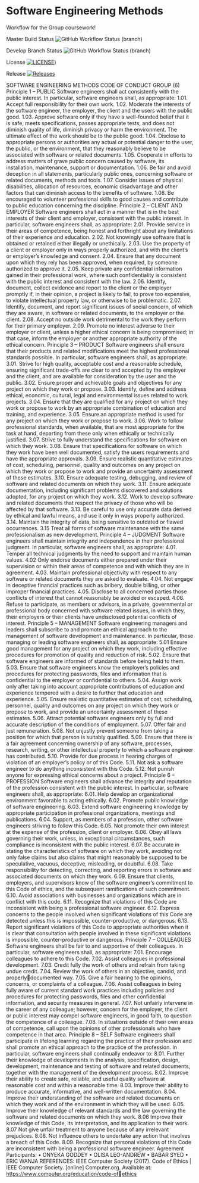 
# Software Engineering Methods

Workflow for the Group coursework!

Master Build Status ![GitHub Workflow Status (branch)](https://img.shields.io/github/actions/workflow/status/ericfwan/cwork/main.yml?branch=master)

Develop Branch Status ![GitHub Workflow Status (branch)](https://img.shields.io/github/actions/workflow/status/ericfwan/cwork/main.yml?branch=develop)

License [![LICENSE](https://img.shields.io/github/license/ericfwan/sem.svg?style=flat-square)](https://github.com/ericfwan/sem/blob/master/LICENSE))

Release [![Releases](https://img.shields.io/github/release/ericfwan/sem/all.svg?style=flat-square)](https://github.com/ericfwan/sem/releases)


SOFTWARE ENGINEERING METHODS
CODE OF CONDUCT GROUP (6)
Principle 1 – PUBLIC
Software engineers shall act consistently with the public interest. In particular,
software engineers shall, as appropriate:
1.01. Accept full responsibility for their own work.
1.02. Moderate the interests of the software engineer, the employer, the client
and the users with the public good.
1.03. Approve software only if they have a well-founded belief that it is safe,
meets specifications, passes appropriate tests, and does not diminish quality
of life, diminish privacy or harm the environment. The ultimate effect of the
work should be to the public good.
1.04. Disclose to appropriate persons or authorities any actual or potential
danger to the user, the public, or the environment, that they reasonably believe
to be associated with software or related documents.
1.05. Cooperate in efforts to address matters of grave public concern caused
by software, its installation, maintenance, support or documentation.
1.06. Be fair and avoid deception in all statements, particularly public ones,
concerning software or related documents, methods and tools.
1.07. Consider issues of physical disabilities, allocation of resources, economic
disadvantage and other factors that can diminish access to the benefits of
software.
1.08. Be encouraged to volunteer professional skills to good causes and
contribute to public education concerning the discipline.
Principle 2 – CLIENT AND EMPLOYER
Software engineers shall act in a manner that is in the best interests of their
client and employer, consistent with the public interest. In particular, software
engineers shall, as appropriate:
2.01. Provide service in their areas of competence, being honest and forthright
about any limitations of their experience and education.
2.02. Not knowingly use software that is obtained or retained either illegally or
unethically.
2.03. Use the property of a client or employer only in ways properly
authorized, and with the client’s or employer’s knowledge and consent.
2.04. Ensure that any document upon which they rely has been approved,
when required, by someone authorized to approve it.
2.05. Keep private any confidential information gained in their professional
work, where such confidentiality is consistent with the public interest and
consistent with the law.
2.06. Identify, document, collect evidence and report to the client or the
employer promptly if, in their opinion, a project is likely to fail, to prove too
expensive, to violate intellectual property law, or otherwise to be problematic.
2.07. Identify, document, and report significant issues of social concern, of
which they are aware, in software or related documents, to the employer or
the client.
2.08. Accept no outside work detrimental to the work they perform for their
primary employer.
2.09. Promote no interest adverse to their employer or client, unless a higher
ethical concern is being compromised; in that case, inform the employer or
another appropriate authority of the ethical concern.
Principle 3 – PRODUCT
Software engineers shall ensure that their products and related modifications
meet the highest professional standards possible. In particular, software
engineers shall, as appropriate:
3.01. Strive for high quality, acceptable cost and a reasonable schedule,
ensuring significant trade-offs are clear to and accepted by the employer and
the client, and are available for consideration by the user and the public.
3.02. Ensure proper and achievable goals and objectives for any project on
which they work or propose.
3.03. Identify, define and address ethical, economic, cultural, legal and
environmental issues related to work projects.
3.04. Ensure that they are qualified for any project on which they work or
propose to work by an appropriate combination of education and training,
and experience.
3.05. Ensure an appropriate method is used for any project on which they
work or propose to work.
3.06. Work to follow professional standards, when available, that are most
appropriate for the task at hand, departing from these only when ethically or
technically justified.
3.07. Strive to fully understand the specifications for software on which they
work.
3.08. Ensure that specifications for software on which they work have been
well documented, satisfy the users requirements and have the appropriate
approvals.
3.09. Ensure realistic quantitative estimates of cost, scheduling, personnel,
quality and outcomes on any project on which they work or propose to work
and provide an uncertainty assessment of these estimates.
3.10. Ensure adequate testing, debugging, and review of software and related
documents on which they work.
3.11. Ensure adequate documentation, including significant problems
discovered and solutions adopted, for any project on which they work.
3.12. Work to develop software and related documents that respect the privacy
of those who will be affected by that software.
3.13. Be careful to use only accurate data derived by ethical and lawful means,
and use it only in ways properly authorized.
3.14. Maintain the integrity of data, being sensitive to outdated or flawed
occurrences.
3.15 Treat all forms of software maintenance with the same professionalism as
new development.
Principle 4 – JUDGMENT
Software engineers shall maintain integrity and independence in their
professional judgment. In particular, software engineers shall, as appropriate:
4.01. Temper all technical judgments by the need to support and maintain
human values.
4.02 Only endorse documents either prepared under their supervision or
within their areas of competence and with which they are in agreement.
4.03. Maintain professional objectivity with respect to any software or related
documents they are asked to evaluate.
4.04. Not engage in deceptive financial practices such as bribery, double
billing, or other improper financial practices.
4.05. Disclose to all concerned parties those conflicts of interest that cannot
reasonably be avoided or escaped.
4.06. Refuse to participate, as members or advisors, in a private, governmental
or professional body concerned with software related issues, in which they,
their employers or their clients have undisclosed potential conflicts of interest.
Principle 5 – MANAGEMENT
Software engineering managers and leaders shall subscribe to and promote an
ethical approach to the management of software development and
maintenance. In particular, those managing or leading software engineers shall,
as appropriate:
5.01 Ensure good management for any project on which they work, including
effective procedures for promotion of quality and reduction of risk.
5.02. Ensure that software engineers are informed of standards before being
held to them.
5.03. Ensure that software engineers know the employer’s policies and
procedures for protecting passwords, files and information that is confidential
to the employer or confidential to others.
5.04. Assign work only after taking into account appropriate contributions of
education and experience tempered with a desire to further that education
and experience.
5.05. Ensure realistic quantitative estimates of cost, scheduling, personnel,
quality and outcomes on any project on which they work or propose to work,
and provide an uncertainty assessment of these estimates.
5.06. Attract potential software engineers only by full and accurate description
of the conditions of employment.
5.07. Offer fair and just remuneration.
5.08. Not unjustly prevent someone from taking a position for which that
person is suitably qualified.
5.09. Ensure that there is a fair agreement concerning ownership of any
software, processes, research, writing, or other intellectual property to which a
software engineer has contributed.
5.10. Provide for due process in hearing charges of violation of an employer’s
policy or of this Code.
5.11. Not ask a software engineer to do anything inconsistent with this Code.
5.12. Not punish anyone for expressing ethical concerns about a project.
Principle 6 – PROFESSION
Software engineers shall advance the integrity and reputation of the profession
consistent with the public interest. In particular, software engineers shall, as
appropriate:
6.01. Help develop an organizational environment favorable to acting ethically.
6.02. Promote public knowledge of software engineering.
6.03. Extend software engineering knowledge by appropriate participation in
professional organizations, meetings and publications.
6.04. Support, as members of a profession, other software engineers striving to
follow this Code.
6.05. Not promote their own interest at the expense of the profession, client or
employer.
6.06. Obey all laws governing their work, unless, in exceptional circumstances,
such compliance is inconsistent with the public interest.
6.07. Be accurate in stating the characteristics of software on which they work,
avoiding not only false claims but also claims that might reasonably be
supposed to be speculative, vacuous, deceptive, misleading, or doubtful.
6.08. Take responsibility for detecting, correcting, and reporting errors in
software and associated documents on which they work.
6.09. Ensure that clients, employers, and supervisors know of the software
engineer’s commitment to this Code of ethics, and the subsequent
ramifications of such commitment.
6.10. Avoid associations with businesses and organizations which are in
conflict with this code.
6.11. Recognize that violations of this Code are inconsistent with being a
professional software engineer.
6.12. Express concerns to the people involved when significant violations of this
Code are detected unless this is impossible, counter-productive, or dangerous.
6.13. Report significant violations of this Code to appropriate authorities when
it is clear that consultation with people involved in these significant violations
is impossible, counter-productive or dangerous.
Principle 7 – COLLEAGUES
Software engineers shall be fair to and supportive of their colleagues. In
particular, software engineers shall, as appropriate:
7.01. Encourage colleagues to adhere to this Code.
7.02. Assist colleagues in professional development.
7.03. Credit fully the work of others and refrain from taking undue credit.
7.04. Review the work of others in an objective, candid, and properlydocumented way.
7.05. Give a fair hearing to the opinions, concerns, or complaints of a
colleague.
7.06. Assist colleagues in being fully aware of current standard work practices
including policies and procedures for protecting passwords, files and other
confidential information, and security measures in general.
7.07. Not unfairly intervene in the career of any colleague; however, concern
for the employer, the client or public interest may compel software engineers,
in good faith, to question the competence of a colleague.
7.08. In situations outside of their own areas of competence, call upon the
opinions of other professionals who have competence in that area.
Principle 8 – SELF
Software engineers shall participate in lifelong learning regarding the practice of
their profession and shall promote an ethical approach to the practice of the
profession. In particular, software engineers shall continually endeavor to:
8.01. Further their knowledge of developments in the analysis, specification,
design, development, maintenance and testing of software and related
documents, together with the management of the development process.
8.02. Improve their ability to create safe, reliable, and useful quality software
at reasonable cost and within a reasonable time.
8.03. Improve their ability to produce accurate, informative, and well-written
documentation.
8.04. Improve their understanding of the software and related documents on
which they work and of the environment in which they will be used.
8.05. Improve their knowledge of relevant standards and the law governing the
software and related documents on which they work.
8.06 Improve their knowledge of this Code, its interpretation, and its
application to their work.
8.07 Not give unfair treatment to anyone because of any irrelevant prejudices.
8.08. Not influence others to undertake any action that involves a breach of
this Code.
8.09. Recognize that personal violations of this Code are inconsistent with
being a professional software engineer.
Agreement Participants:
• ONYEKA GODDEY
• OLISA LEO-ANDREW
• BABAR SYED
• ERIC WANJA
REFERENCES:
IEEE Computer Society (2017). Code of Ethics | IEEE Computer Society. [online]
Computer.org. Available at: https://www.computer.org/education/code-ofethics